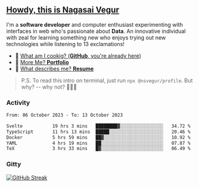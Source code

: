 
## [Howdy, this is Nagasai Vegur](https://nsvegur.me/)

I'm a **software developer** and computer enthusiast experimenting with interfaces in web who's passionate about **Data**. An innovative individual with zeal for learning something new who enjoys trying out new technologies while listening to 13 exclamations!

- 🍔 [What am I cookig? (**GitHub**, you're already here)](https://github.com/NSVEGUR)
- 👻 [More Me? **Portfolio**](https://nsvegur.me/)
- 🔭 [What describes me? **Resume**](https://nsvegur.me/resume)

> P.S. To read this intro on terminal, just run `npx @nsvegur/profile`. But why? -- why not? 🤷🏻‍♂️

### Activity

<!--START_SECTION:waka-->

```txt
From: 06 October 2023 - To: 13 October 2023

Svelte           19 hrs 3 mins   ████████▓░░░░░░░░░░░░░░░░   34.72 %
TypeScript       11 hrs 13 mins  █████░░░░░░░░░░░░░░░░░░░░   20.46 %
Docker           5 hrs 59 mins   ██▓░░░░░░░░░░░░░░░░░░░░░░   10.92 %
YAML             4 hrs 19 mins   ██░░░░░░░░░░░░░░░░░░░░░░░   07.87 %
TeX              3 hrs 33 mins   █▓░░░░░░░░░░░░░░░░░░░░░░░   06.49 %
```

<!--END_SECTION:waka-->

### Gitty

[![GitHub Streak](http://github-profile-summary-cards.vercel.app/api/cards/profile-details?username=NSVEGUR&theme=github_dark)]('https://github.com/NSVEGUR')

